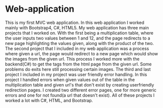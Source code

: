 # Web-application
This is my first MVC web application. In this web application I worked mainly with Bootstrap4, C#, HTML5. My web application has three main projects that I worked on. With the first being a multiplication table, where the user inputs two values between 1 and 12, and the page redirects to a new page highlighting the values given, along with the product of the two. The second project that I included in my web application was a process where given a url, the page would redirect to a new page which would show the images from the given url. This process I worked more with the backend(C#) to get the  tags from the html page from the given url. Some problems do exits here still processing certain images. The third and last project I included in my project was user friendly error handling. In this project I handled errors when given values out of the table in the multiplication table and given url's that don't exist by creating userfriendly redirection pages. I created two different error pages, one for more generic errors and one for not found(a url that doesn't exist). All of these projects I worked a lot with C#, HTML, and Bootstrap.
